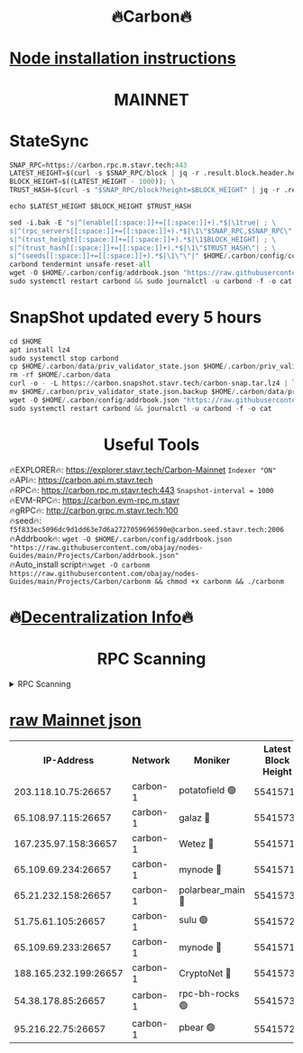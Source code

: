 <h1 align="center"> 🔥Carbon🔥</h1>

[Node installation instructions](https://github.com/obajay/nodes-Guides/tree/main/Projects/Carbon)
=
<h1 align="center"> MAINNET</h1>

# StateSync
```python
SNAP_RPC=https://carbon.rpc.m.stavr.tech:443
LATEST_HEIGHT=$(curl -s $SNAP_RPC/block | jq -r .result.block.header.height); \
BLOCK_HEIGHT=$((LATEST_HEIGHT - 1000)); \
TRUST_HASH=$(curl -s "$SNAP_RPC/block?height=$BLOCK_HEIGHT" | jq -r .result.block_id.hash)

echo $LATEST_HEIGHT $BLOCK_HEIGHT $TRUST_HASH

sed -i.bak -E "s|^(enable[[:space:]]+=[[:space:]]+).*$|\1true| ; \
s|^(rpc_servers[[:space:]]+=[[:space:]]+).*$|\1\"$SNAP_RPC,$SNAP_RPC\"| ; \
s|^(trust_height[[:space:]]+=[[:space:]]+).*$|\1$BLOCK_HEIGHT| ; \
s|^(trust_hash[[:space:]]+=[[:space:]]+).*$|\1\"$TRUST_HASH\"| ; \
s|^(seeds[[:space:]]+=[[:space:]]+).*$|\1\"\"|" $HOME/.carbon/config/config.toml
carbond tendermint unsafe-reset-all
wget -O $HOME/.carbon/config/addrbook.json "https://raw.githubusercontent.com/obajay/nodes-Guides/main/Projects/Carbon/addrbook.json"
sudo systemctl restart carbond && sudo journalctl -u carbond -f -o cat
```
# SnapShot  updated every 5 hours
```python
cd $HOME
apt install lz4
sudo systemctl stop carbond
cp $HOME/.carbon/data/priv_validator_state.json $HOME/.carbon/priv_validator_state.json.backup
rm -rf $HOME/.carbon/data
curl -o - -L https://carbon.snapshot.stavr.tech/carbon-snap.tar.lz4 | lz4 -c -d - | tar -x -C $HOME/.carbon --strip-components 2
mv $HOME/.carbon/priv_validator_state.json.backup $HOME/.carbon/data/priv_validator_state.json
wget -O $HOME/.carbon/config/addrbook.json "https://raw.githubusercontent.com/obajay/nodes-Guides/main/Projects/Carbon/addrbook.json"
sudo systemctl restart carbond && journalctl -u carbond -f -o cat
```

 <h1 align="center"> Useful Tools</h1>

🔥EXPLORER🔥:     https://explorer.stavr.tech/Carbon-Mainnet        `Indexer "ON"` \
🔥API🔥:          https://carbon.api.m.stavr.tech \
🔥RPC🔥:          https://carbon.rpc.m.stavr.tech:443              `Snapshot-interval = 1000` \
🔥EVM-RPC🔥:      https://carbon.evm-rpc.m.stavr \
🔥gRPC🔥:         http://carbon.grpc.m.stavr.tech:100 \
🔥seed🔥:      `f5f833ec5096dc9d1dd63e7d6a2727059696590e@carbon.seed.stavr.tech:2006` \
🔥Addrbook🔥:  `wget -O $HOME/.carbon/config/addrbook.json "https://raw.githubusercontent.com/obajay/nodes-Guides/main/Projects/Carbon/addrbook.json"` \
🔥Auto_install script🔥:`wget -O carbonm https://raw.githubusercontent.com/obajay/nodes-Guides/main/Projects/Carbon/carbonm && chmod +x carbonm && ./carbonm`

🔥[Decentralization Info](https://github.com/obajay/StateSync-snapshots/tree/main/Projects/Carbon/Decentralization)🔥
=
<h1 align="center"> RPC Scanning</h1>

<details>
<summary>RPC Scanning</summary>

<h2 align="center"> We scan nodes in real time every 4 hours. And we provide the final result of RPC endpoints.
We cannot influence the operation of these nodes in any way. </h2>


```python
If Voting Power is higher than 0 --> then the Node is a validator of the network and may be subject to attack and be a potential threat to the chain.
```
```python
We marked such validators with a red symbol
```

</details>

[raw Mainnet json](https://rpc-check.carbonm.stavr.tech/carbonm/rpc-carbonm-result.json)
=


<table><tr><th>IP-Address</th><th>Network</th><th>Moniker</th><th>Latest Block Height</th><th>Earliest Block Height</th><th>Catching Up</th><th>Tx Index</th><th>Voting Power</th><th>Scan Time</th></tr><tr><td>203.118.10.75:26657</td><td>carbon-1</td><td>potatofield 🟢</td><td>55415714</td><td>21164241</td><td>False</td><td>on</td><td>0</td><td>2024-03-27T18:37:29.140857307UTC</td></tr><tr><td>65.108.97.115:26657</td><td>carbon-1</td><td>galaz 🔴</td><td>55415730</td><td>47374001</td><td>False</td><td>on</td><td>10444128307</td><td>2024-03-27T18:37:57.070478224UTC</td></tr><tr><td>167.235.97.158:36657</td><td>carbon-1</td><td>Wetez 🔴</td><td>55415710</td><td>48067570</td><td>False</td><td>on</td><td>1385479961</td><td>2024-03-27T18:37:21.777901066UTC</td></tr><tr><td>65.109.69.234:26657</td><td>carbon-1</td><td>mynode 🔴</td><td>55415710</td><td>53160001</td><td>False</td><td>off</td><td>12070892060</td><td>2024-03-27T18:37:22.068990557UTC</td></tr><tr><td>65.21.232.158:26657</td><td>carbon-1</td><td>polarbear_main 🔴</td><td>55415732</td><td>54286001</td><td>False</td><td>on</td><td>10771534513</td><td>2024-03-27T18:38:01.686897117UTC</td></tr><tr><td>51.75.61.105:26657</td><td>carbon-1</td><td>sulu 🟢</td><td>55415723</td><td>54542001</td><td>False</td><td>off</td><td>0</td><td>2024-03-27T18:37:44.259729531UTC</td></tr><tr><td>65.109.69.233:26657</td><td>carbon-1</td><td>mynode 🔴</td><td>55415710</td><td>54660001</td><td>False</td><td>off</td><td>8380298262</td><td>2024-03-27T18:37:21.569720217UTC</td></tr><tr><td>188.165.232.199:26657</td><td>carbon-1</td><td>CryptoNet 🔴</td><td>55415732</td><td>55078001</td><td>False</td><td>off</td><td>3519964334</td><td>2024-03-27T18:38:01.383572145UTC</td></tr><tr><td>54.38.178.85:26657</td><td>carbon-1</td><td>rpc-bh-rocks 🟢</td><td>55415736</td><td>55108001</td><td>False</td><td>on</td><td>0</td><td>2024-03-27T18:38:08.053900929UTC</td></tr><tr><td>95.216.22.75:26657</td><td>carbon-1</td><td>pbear 🟢</td><td>55415724</td><td>55168001</td><td>False</td><td>on</td><td>0</td><td>2024-03-27T18:37:46.578989742UTC</td></tr></table>
